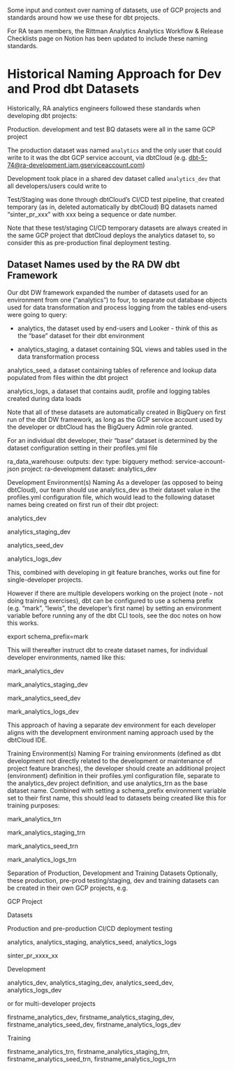 Some input and context over naming of datasets, use of GCP projects and standards around how we use these for dbt projects.

For RA team members, the Rittman Analytics Analytics Workflow & Release Checklists page on Notion has been updated to include these naming standards.

# Historical Naming Approach for Dev and Prod dbt Datasets #

Historically, RA analytics engineers followed these standards when developing dbt projects:

Production. development and test BQ datasets were all in the same GCP project

The production dataset was named `analytics` and the only user that could write to it was the dbt GCP service account, via dbtCloud (e.g.  dbt-5-74@ra-development.iam.gserviceaccount.com)

Development took place in a shared dev dataset called `analytics_dev` that all developers/users could write to

Test/Staging was done through dbtCloud’s CI/CD test pipeline, that created temporary (as in, deleted automatically by dbtCloud) BQ datasets named “sinter_pr_xxx” with xxx being a sequence or date number.

Note that these test/staging CI/CD temporary datasets are always created in the same GCP project that dbtCloud deploys the analytics dataset to, so consider this as pre-production final deployment testing.

## Dataset Names used by the RA DW dbt Framework ##

Our dbt DW framework expanded the number of datasets used for an environment from one (“analytics”) to four, to separate out database objects used for data transformation and process logging from the tables end-users were going to query:

- analytics, the dataset used by end-users and Looker - think of this as the “base” dataset for their dbt environment

- analytics_staging, a dataset containing SQL views and tables used in the data transformation process

analytics_seed, a dataset containing tables of reference and lookup data populated from files within the dbt project

analytics_logs, a dataset that contains audit, profile and logging tables created during data loads

Note that all of these datasets are automatically created in BigQuery on first run of the dbt DW framework, as long as the GCP service account used by the developer or dbtCloud has the BigQuery Admin role granted.

For an individual dbt developer, their “base” dataset is determined by the dataset configuration setting in their profiles.yml file

ra_data_warehouse:
  outputs:
    dev:
      type: bigquery
      method: service-account-json
      project: ra-development
      dataset: analytics_dev


Development Environment(s) Naming
As a developer (as opposed to being dbtCloud), our team should use analytics_dev as their dataset value in the profiles.yml configuration file, which would lead to the following dataset names being created on first run of their dbt project:

analytics_dev

analytics_staging_dev

analytics_seed_dev

analytics_logs_dev

This, combined with developing in git feature branches, works out fine for single-developer projects. 

However if there are multiple developers working on the project (note - not doing training exercises), dbt can be configured to use a schema prefix (e.g. “mark”, “lewis”, the developer’s first name) by setting an environment variable before running any of the dbt CLI tools, see the doc notes on how this works.

export schema_prefix=mark

This will thereafter instruct dbt to create dataset names, for individual developer environments, named like this:

mark_analytics_dev

mark_analytics_staging_dev

mark_analytics_seed_dev

mark_analytics_logs_dev

This approach of having a separate dev environment for each developer aligns with the development environment naming approach used by the dbtCloud IDE.


Training Environment(s) Naming
For training environments (defined as dbt development not directly related to the development or maintenance of project feature branches), the developer should create an additional project (environment) definition in their profiles.yml configuration file, separate to the analytics_dev project definition, and use analytics_trn as the base dataset name. Combined with setting a schema_prefix environment variable set to their first name, this should lead to datasets being created like this for training purposes:

mark_analytics_trn

mark_analytics_staging_trn

mark_analytics_seed_trn

mark_analytics_logs_trn


Separation of Production, Development and Training Datasets
Optionally, these production, pre-prod testing/staging, dev and training datasets can be created in their own GCP projects, e.g.

GCP Project

Datasets

 

Production 
and pre-production CI/CD deployment testing

analytics, analytics_staging, analytics_seed, analytics_logs

sinter_pr_xxxx_xx

 

Development

analytics_dev, analytics_staging_dev, analytics_seed_dev, analytics_logs_dev

or for multi-developer projects

firstname_analytics_dev, firstname_analytics_staging_dev, firstname_analytics_seed_dev, firstname_analytics_logs_dev

 

Training

firstname_analytics_trn, firstname_analytics_staging_trn, firstname_analytics_seed_trn, firstname_analytics_logs_trn

 

 
